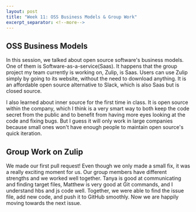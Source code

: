 ```yaml
---
layout: post
title: "Week 11: OSS Business Models & Group Work"
excerpt_separator: <!--more-->
---
```


## OSS Business Models

In this session, we talked about open source software's business models. <!--more--> One of them is Software-as-a-service(Saas). It happens that the group project my team currently is working on, Zulip, is Saas. Users can use Zulip simply by going to its website, without the need to download anything. It is an affordable open source alternative to Slack, which is also Saas but is closed source. 

I also learned about inner source for the first time in class. It is open source within the company, which I think is a very smart way to both keep the code secret from the public and to benefit from having more eyes looking at the code and fixing bugs. But I guess it will only work in large companies because small ones won't have enough people to maintain open source's quick iteration. 

## Group Work on Zulip

We made our first pull request! Even though we only made a small fix, it was a really exciting moment for us. Our group members have different strengths and we worked well together. Tanya is good at communicating and finding target files, Matthew is very good at Git commands, and I understand hbs and js code well. Together, we were able to find the issue file, add new code, and push it to GitHub smoothly. Now we are happily moving towards the next issue. 
